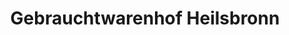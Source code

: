 ---
title: "Gebrauchtwarenhof Heilsbronn"
url: /heilsbronn/gebrauchtwarenhof-heilsbronn/
shop: Gebrauchtwaren
---